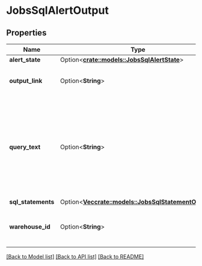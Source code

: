 # JobsSqlAlertOutput

## Properties

Name | Type | Description | Notes
------------ | ------------- | ------------- | -------------
**alert_state** | Option<[**crate::models::JobsSqlAlertState**](JobsSqlAlertState.md)> |  | [optional]
**output_link** | Option<**String**> | The link to find the output results. | [optional]
**query_text** | Option<**String**> | The text of the SQL query. Can Run permission of the SQL query associated with the SQL alert is required to view this field. | [optional]
**sql_statements** | Option<[**Vec<crate::models::JobsSqlStatementOutput>**](JobsSqlStatementOutput.md)> |  | [optional]
**warehouse_id** | Option<**String**> | The canonical identifier of the SQL warehouse. | [optional]

[[Back to Model list]](../README.md#documentation-for-models) [[Back to API list]](../README.md#documentation-for-api-endpoints) [[Back to README]](../README.md)


